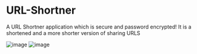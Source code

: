 # URL-Shortner
A URL Shortner application which is secure and password encrypted!
It is a shortened and a more shorter version of sharing URLS

![image](https://user-images.githubusercontent.com/64744084/192861033-84390cdc-903d-43cf-9f55-ea38f5f446cb.png)
![image](https://user-images.githubusercontent.com/64744084/195492281-04fc169c-38f6-47b3-a38c-80d6a405d784.png)
